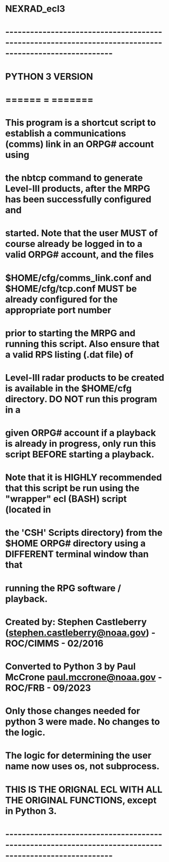# NEXRAD_ecl3
# ------------------------------------------------------------------------------------------------------
# PYTHON 3 VERSION
# ====== = =======
# This program is a shortcut script to establish a communications (comms) link in an ORPG# account using 
# the nbtcp command to generate Level-III products, after the MRPG has been successfully configured and 
# started. Note that the user MUST of course already be logged in to a valid ORPG# account, and the files 
# $HOME/cfg/comms_link.conf and $HOME/cfg/tcp.conf MUST be already configured for the appropriate port number 
# prior to starting the MRPG and running this script. Also ensure that a valid RPS listing (.dat file) of 
# Level-III radar products to be created is available in the $HOME/cfg directory. DO NOT run this program in a 
# given ORPG# account if a playback is already in progress, only run this script BEFORE starting a playback.
#
# Note that it is HIGHLY recommended that this script be run using the "wrapper" ecl (BASH) script (located in 
# the 'CSH' Scripts directory) from the $HOME ORPG# directory using a DIFFERENT terminal window than that 
# running the RPG software / playback.
#
# Created by: Stephen Castleberry (stephen.castleberry@noaa.gov) - ROC/CIMMS - 02/2016
# 
# Converted to Python 3 by Paul McCrone paul.mccrone@noaa.gov - ROC/FRB - 09/2023 
#                          Only those changes needed for python 3 were made. No changes to the logic.
#                          The logic for determining the user name now uses os, not subprocess.
#                          THIS IS THE ORIGNAL ECL WITH ALL THE ORIGINAL FUNCTIONS, except in Python 3.
# ------------------------------------------------------------------------------------------------------
